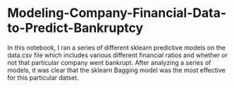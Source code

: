 # Modeling-Company-Financial-Data-to-Predict-Bankruptcy
In this notebook, I ran a series of different sklearn predictive models on the data.csv file which includes various different financial ratios and whether or not that particular company went bankrupt. After analyzing a series of models, it was clear that the sklearn Bagging model was the most effective for this particular datset.
